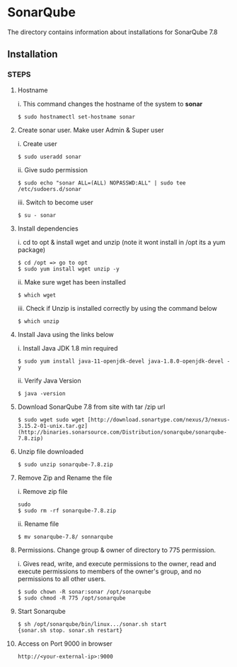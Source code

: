 # SonarQube
The directory contains information about installations for SonarQube 7.8
## Installation

### STEPS
1. Hostname

     i. This command changes the hostname of the system to **sonar**
     
     ```shell
     $ sudo hostnamectl set-hostname sonar
     ```
     
2. Create sonar user. Make user Admin & Super user

     i. Create user
     
     ```shell
    $ sudo useradd sonar
    ```
    
    ii. Give sudo permission
    
    ```shell
    $ sudo echo "sonar ALL=(ALL) NOPASSWD:ALL" | sudo tee /etc/sudoers.d/sonar
    ```
    
    iii. Switch to become user
    
    ```shell
    $ su - sonar
     ```

3. Install dependencies

     i. cd to opt & install wget and unzip (note it wont install in /opt its a yum package)
     
    ```shell
    $ cd /opt => go to opt
    $ sudo yum install wget unzip -y
    ```
    
    ii. Make sure wget has been installed
    ```shell
    $ which wget
    ```
    
    iii. Check if Unzip is installed correctly by using the command below
    ```shell
    $ which unzip
    ```
    
4. Install Java using the links below

    i. Install Java JDK 1.8 min required
    
    ```shell
    $ sudo yum install java-11-openjdk-devel java-1.8.0-openjdk-devel -y
    ```

    ii. Verify Java Version
    
    ```shell
    $ java -version 
    ```
    
5. Download SonarQube 7.8 from site with tar /zip url

    ```shell
    $ sudo wget sudo wget [http://download.sonartype.com/nexus/3/nexus-3.15.2-01-unix.tar.gz](http://binaries.sonarsource.com/Distribution/sonarqube/sonarqube-7.8.zip)
    ```
    
6. Unzip file downloaded

    ```shell
    $ sudo unzip sonarqube-7.8.zip
    ```
    
7. Remove Zip and Rename the file
     
     i. Remove zip file
     
    ```shell
    sudo 
    $ sudo rm -rf sonarqube-7.8.zip
    ```
    
    ii. Rename file
    ```shell
    $ mv sonarqube-7.8/ sonnarqube
    ```
    
8. Permissions. Change group & owner of directory to 775 permission.

     i. Gives read, write, and execute permissions to the owner, read and execute permissions to members of the owner's group, and no permissions to all other users.
     
    ```shell
    $ sudo chown -R sonar:sonar /opt/sonarqube
    $ sudo chmod -R 775 /opt/sonarqube
    ```
    
9. Start Sonarqube

    ```shell
    $ sh /opt/sonarqube/bin/linux.../sonar.sh start
    {sonar.sh stop. sonar.sh restart}
    ```
   
10. Access on Port 9000 in browser

    ```shell
    http://<your-external-ip>:9000
    ```
